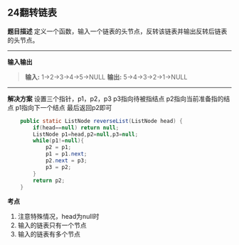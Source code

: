 ## 24翻转链表
**题目描述**
定义一个函数，输入一个链表的头节点，反转该链表并输出反转后链表的头节点。

---
**输入输出**
>**输入:** 1->2->3->4->5->NULL
**输出:** 5->4->3->2->1->NULL
---
**解决方案**
设置三个指针，p1，p2，p3
p3指向待被指结点
p2指向当前准备指的结点
p1指向下一个结点
最后返回p2即可
```java
    public static ListNode reverseList(ListNode head) {
        if(head==null) return null;
        ListNode p1=head,p2=null,p3=null;
        while(p1!=null){
            p2 = p1;
            p1 = p1.next;
            p2.next = p3;
            p3 = p2;
        }
        return p2;
    }
```

**考点**
1. 注意特殊情况，head为null时
2. 输入的链表只有一个节点
3. 输入的链表有多个节点


